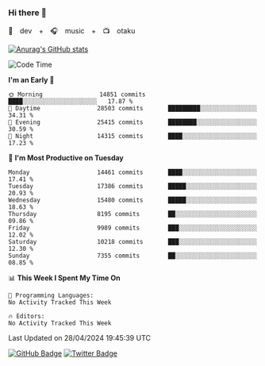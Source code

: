 ### Hi there 👋

🚀　dev　+　🎧　music　+　📺　otaku


[![Anurag's GitHub stats](https://github-readme-stats.vercel.app/api?username=koheitasaka&count_private=true&show_icons=true&theme=monokai)](https://github.com/koheitasaka/github-readme-stats)

<!--START_SECTION:waka-->
![Code Time](http://img.shields.io/badge/Code%20Time-1%2C161%20hrs%2023%20mins-blue)

**I'm an Early 🐤** 

```text
🌞 Morning                14851 commits       ████░░░░░░░░░░░░░░░░░░░░░   17.87 % 
🌆 Daytime                28503 commits       █████████░░░░░░░░░░░░░░░░   34.31 % 
🌃 Evening                25415 commits       ████████░░░░░░░░░░░░░░░░░   30.59 % 
🌙 Night                  14315 commits       ████░░░░░░░░░░░░░░░░░░░░░   17.23 % 
```
📅 **I'm Most Productive on Tuesday** 

```text
Monday                   14461 commits       ████░░░░░░░░░░░░░░░░░░░░░   17.41 % 
Tuesday                  17386 commits       █████░░░░░░░░░░░░░░░░░░░░   20.93 % 
Wednesday                15480 commits       █████░░░░░░░░░░░░░░░░░░░░   18.63 % 
Thursday                 8195 commits        ██░░░░░░░░░░░░░░░░░░░░░░░   09.86 % 
Friday                   9989 commits        ███░░░░░░░░░░░░░░░░░░░░░░   12.02 % 
Saturday                 10218 commits       ███░░░░░░░░░░░░░░░░░░░░░░   12.30 % 
Sunday                   7355 commits        ██░░░░░░░░░░░░░░░░░░░░░░░   08.85 % 
```


📊 **This Week I Spent My Time On** 

```text
💬 Programming Languages: 
No Activity Tracked This Week

🔥 Editors: 
No Activity Tracked This Week
```


 Last Updated on 28/04/2024 19:45:39 UTC
<!--END_SECTION:waka-->

[![GitHub Badge](https://img.shields.io/badge/GitHub-100000?style=for-the-badge&logo=github&logoColor=white)](https://github.com/koheitasaka)
[![Twitter Badge](https://img.shields.io/badge/Twitter-1DA1F2?style=for-the-badge&logo=twitter&logoColor=white)](https://twitter.com/sleep_asleep_)
